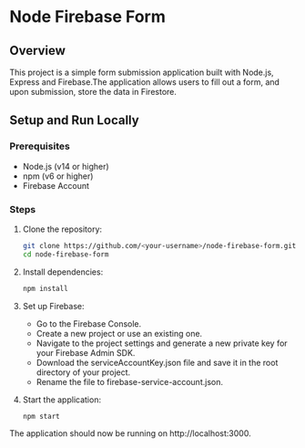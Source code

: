 # Node Firebase Form

## Overview

This project is a simple form submission application built with Node.js, Express and Firebase.The application allows users to fill out a form, and upon submission, store the data in Firestore.


## Setup and Run Locally

### Prerequisites

- Node.js (v14 or higher)
- npm (v6 or higher)
- Firebase Account

### Steps

1. Clone the repository:
   ```bash
   git clone https://github.com/<your-username>/node-firebase-form.git
   cd node-firebase-form
2. Install dependencies:
     ```bash
   npm install
3. Set up Firebase:
   - Go to the Firebase Console.
   -  Create a new project or use an existing one.
   -  Navigate to the project settings and generate a new private key for your Firebase Admin SDK.
   -  Download the serviceAccountKey.json file and save it in the root directory of your project.
   -  Rename the file to firebase-service-account.json.
     
4. Start the application:
   ```bash
   npm start
The application should now be running on http://localhost:3000.
